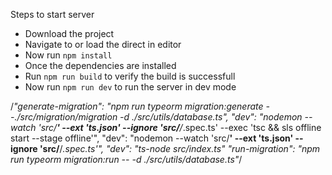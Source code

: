 Steps to start server
 - Download the project
 - Navigate to or load the direct in editor
 - Now run ```npm install```
 - Once the dependencies are installed
 - Run ```npm run build``` to verify the build is successfull
 - Now run ```npm run dev``` to run the server in dev mode

/*"generate-migration": "npm run typeorm migration:generate --./src/migration/migration -d ./src/utils/database.ts",
"dev": "nodemon --watch 'src/**' --ext 'ts.json' --ignore 'src/**/*.spec.ts' --exec 'tsc && sls offline start --stage offline'",
 "dev": "nodemon --watch 'src/**' --ext 'ts.json' --ignore 'src/**/*.spec.ts'",
 "dev": "ts-node src/index.ts"
     "run-migration": "npm run typeorm migration:run -- -d ./src/utils/database.ts"*/
